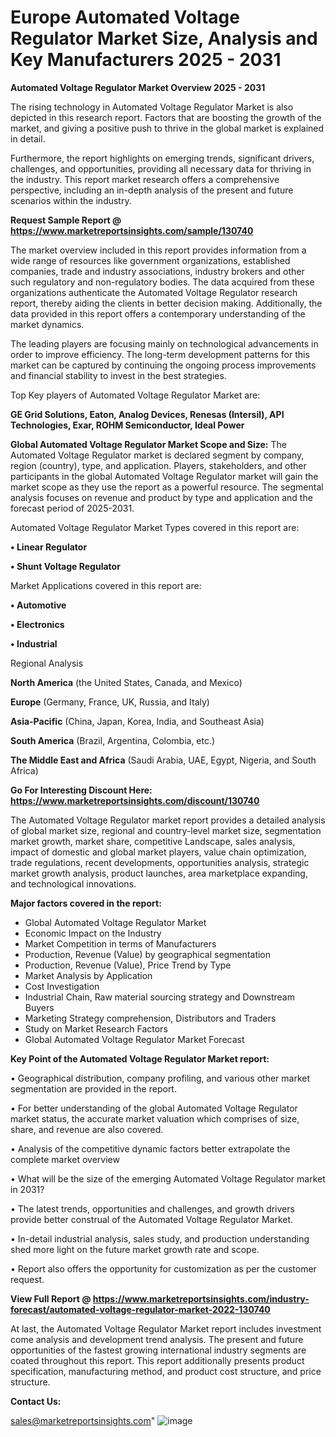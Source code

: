 # Europe Automated Voltage Regulator Market Size, Analysis and Key Manufacturers 2025 - 2031

<Strong> Automated Voltage Regulator Market Overview 2025 - 2031</strong>

The rising technology in Automated Voltage Regulator Market is also depicted in this research report. Factors that are boosting the growth of the market, and giving a positive push to thrive in the global market is explained in detail.

Furthermore, the report highlights on emerging trends, significant drivers, challenges, and opportunities, providing all necessary data for thriving in the industry. This report market research offers a comprehensive perspective, including an in-depth analysis of the present and future scenarios within the industry.

<strong>Request Sample Report @ <a href=https://www.marketreportsinsights.com/sample/130740>https://www.marketreportsinsights.com/sample/130740</a></strong>

The market overview included in this report provides information from a wide range of resources like government organizations, established companies, trade and industry associations, industry brokers and other such regulatory and non-regulatory bodies. The data acquired from these organizations authenticate the Automated Voltage Regulator research report, thereby aiding the clients in better decision making. Additionally, the data provided in this report offers a contemporary understanding of the market dynamics.

The leading players are focusing mainly on technological advancements in order to improve efficiency. The long-term development patterns for this market can be captured by continuing the ongoing process improvements and financial stability to invest in the best strategies.

Top Key players of Automated Voltage Regulator Market are:

<strong>GE Grid Solutions, Eaton, Analog Devices, Renesas (Intersil), API Technologies, Exar, ROHM Semiconductor, Ideal Power</strong>

<strong><b>Global Automated Voltage Regulator Market Scope and Size:</b></strong>
The Automated Voltage Regulator market is declared segment by company, region (country), type, and application. Players, stakeholders, and other participants in the global Automated Voltage Regulator market will gain the market scope as they use the report as a powerful resource. The segmental analysis focuses on revenue and product by type and application and the forecast period of 2025-2031.

Automated Voltage Regulator Market Types covered in this report are:

<strong>• Linear Regulator

• Shunt Voltage Regulator</strong>

Market Applications covered in this report are:

<strong>• Automotive

• Electronics

• Industrial</strong> 

Regional Analysis

<strong>North America</strong> (the United States, Canada, and Mexico)

<strong>Europe</strong> (Germany, France, UK, Russia, and Italy)

<strong>Asia-Pacific</strong> (China, Japan, Korea, India, and Southeast Asia)

<strong>South America</strong> (Brazil, Argentina, Colombia, etc.)

<strong>The Middle East and Africa</strong> (Saudi Arabia, UAE, Egypt, Nigeria, and South Africa)

<strong>Go For Interesting Discount Here: <a href=https://www.marketreportsinsights.com/discount/130740>https://www.marketreportsinsights.com/discount/130740</a></strong>

The Automated Voltage Regulator market report provides a detailed analysis of global market size, regional and country-level market size, segmentation market growth, market share, competitive Landscape, sales analysis, impact of domestic and global market players, value chain optimization, trade regulations, recent developments, opportunities analysis, strategic market growth analysis, product launches, area marketplace expanding, and technological innovations.

<strong><b>Major factors covered in the report:</b></strong>
<ul>
  <li>Global Automated Voltage Regulator Market </li>
  <li>Economic Impact on the Industry</li>
  <li>Market Competition in terms of Manufacturers</li>
  <li>Production, Revenue (Value) by geographical segmentation</li>
  <li>Production, Revenue (Value), Price Trend by Type</li>
  <li>Market Analysis by Application</li>
  <li>Cost Investigation</li>
  <li>Industrial Chain, Raw material sourcing strategy and Downstream Buyers</li>
  <li>Marketing Strategy comprehension, Distributors and Traders</li>
  <li>Study on Market Research Factors</li>
  <li>Global Automated Voltage Regulator Market Forecast</li>
</ul>

<strong><b>Key Point of the Automated Voltage Regulator Market report:</b></strong>

• Geographical distribution, company profiling, and various other market segmentation are provided in the report.

• For better understanding of the global Automated Voltage Regulator market status, the accurate market valuation which comprises of size, share, and revenue are also covered.

• Analysis of the competitive dynamic factors better extrapolate the complete market overview

• What will be the size of the emerging Automated Voltage Regulator market in 2031?

• The latest trends, opportunities and challenges, and growth drivers provide better construal of the Automated Voltage Regulator Market.

• In-detail industrial analysis, sales study, and production understanding shed more light on the future market growth rate and scope.

• Report also offers the opportunity for customization as per the customer request.

<strong><b>View Full Report @ <a href=https://www.marketreportsinsights.com/industry-forecast/automated-voltage-regulator-market-2022-130740>https://www.marketreportsinsights.com/industry-forecast/automated-voltage-regulator-market-2022-130740</a></b></strong>


At last, the Automated Voltage Regulator Market report includes investment come analysis and development trend analysis. The present and future opportunities of the fastest growing international industry segments are coated throughout this report. This report additionally presents product specification, manufacturing method, and product cost structure, and price structure.

<strong>Contact Us:</strong>

sales@marketreportsinsights.com"
![image](https://github.com/user-attachments/assets/120c2843-b336-459b-8873-9f011cea4ad2)
